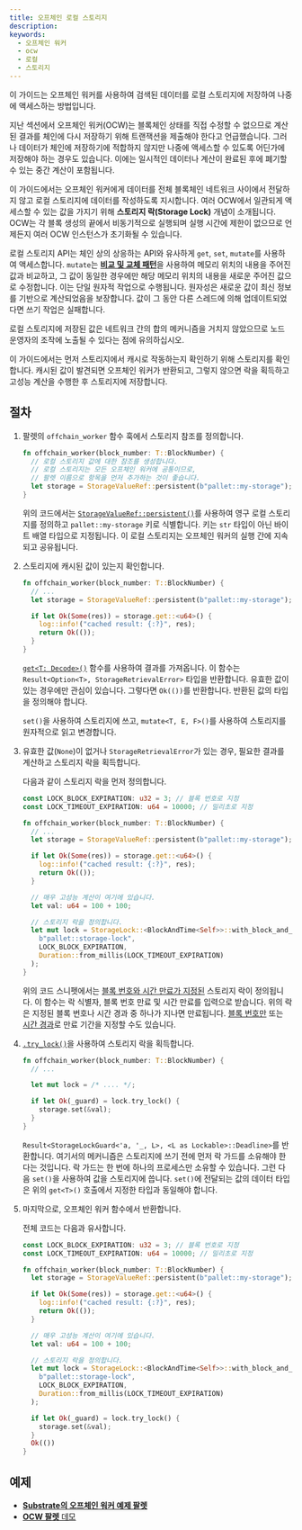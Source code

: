 ```yaml
---
title: 오프체인 로컬 스토리지
description:
keywords:
  - 오프체인 워커
  - ocw
  - 로컬
  - 스토리지
---
```


이 가이드는 오프체인 워커를 사용하여 검색된 데이터를 로컬 스토리지에 저장하여 나중에 액세스하는 방법입니다.

지난 섹션에서 오프체인 워커(OCW)는 블록체인 상태를 직접 수정할 수 없으므로 계산된 결과를 체인에 다시 저장하기 위해 트랜잭션을 제출해야 한다고 언급했습니다.
그러나 데이터가 체인에 저장하기에 적합하지 않지만 나중에 액세스할 수 있도록 어딘가에 저장해야 하는 경우도 있습니다.
이에는 일시적인 데이터나 계산이 완료된 후에 폐기할 수 있는 중간 계산이 포함됩니다.

이 가이드에서는 오프체인 워커에게 데이터를 전체 블록체인 네트워크 사이에서 전달하지 않고 로컬 스토리지에 데이터를 작성하도록 지시합니다.
여러 OCW에서 일관되게 액세스할 수 있는 값을 가지기 위해 **스토리지 락(Storage Lock)** 개념이 소개됩니다.
OCW는 각 블록 생성의 끝에서 비동기적으로 실행되며 실행 시간에 제한이 없으므로 언제든지 여러 OCW 인스턴스가 초기화될 수 있습니다.

로컬 스토리지 API는 체인 상의 상응하는 API와 유사하게 `get`, `set`, `mutate`를 사용하여 액세스합니다.
`mutate`는 [**비교 및 교체 패턴**](https://en.wikipedia.org/wiki/Compare-and-swap)을 사용하여 메모리 위치의 내용을 주어진 값과 비교하고, 그 값이 동일한 경우에만 해당 메모리 위치의 내용을 새로운 주어진 값으로 수정합니다.
이는 단일 원자적 작업으로 수행됩니다.
원자성은 새로운 값이 최신 정보를 기반으로 계산되었음을 보장합니다. 값이 그 동안 다른 스레드에 의해 업데이트되었다면 쓰기 작업은 실패합니다.

로컬 스토리지에 저장된 값은 네트워크 간의 합의 메커니즘을 거치지 않았으므로 노드 운영자의 조작에 노출될 수 있다는 점에 유의하십시오.

이 가이드에서는 먼저 스토리지에서 캐시로 작동하는지 확인하기 위해 스토리지를 확인합니다.
캐시된 값이 발견되면 오프체인 워커가 반환되고, 그렇지 않으면 락을 획득하고 고성능 계산을 수행한 후 스토리지에 저장합니다.

## 절차

1. 팔렛의 `offchain_worker` 함수 훅에서 스토리지 참조를 정의합니다.

   ```rust
   fn offchain_worker(block_number: T::BlockNumber) {
     // 로컬 스토리지 값에 대한 참조를 생성합니다.
     // 로컬 스토리지는 모든 오프체인 워커에 공통이므로,
     // 팔렛 이름으로 항목을 먼저 추가하는 것이 좋습니다.
     let storage = StorageValueRef::persistent(b"pallet::my-storage");
   }
   ```

   위의 코드에서는 [`StorageValueRef::persistent()`](https://paritytech.github.io/substrate/master/sp_runtime/offchain/storage/struct.StorageValueRef.html#method.persistent)를 사용하여 영구 로컬 스토리지를 정의하고 `pallet::my-storage` 키로 식별합니다.
   키는 `str` 타입이 아닌 바이트 배열 타입으로 지정됩니다.
   이 로컬 스토리지는 오프체인 워커의 실행 간에 지속되고 공유됩니다.

1. 스토리지에 캐시된 값이 있는지 확인합니다.

   ```rust
   fn offchain_worker(block_number: T::BlockNumber) {
     // ...
     let storage = StorageValueRef::persistent(b"pallet::my-storage");

     if let Ok(Some(res)) = storage.get::<u64>() {
       log::info!("cached result: {:?}", res);
       return Ok(());
     }
   }
   ```

   [`get<T: Decode>()`](https://paritytech.github.io/substrate/master/sp_runtime/offchain/storage/struct.StorageValueRef.html#method.get) 함수를 사용하여 결과를 가져옵니다. 이 함수는 `Result<Option<T>, StorageRetrievalError>` 타입을 반환합니다.
   유효한 값이 있는 경우에만 관심이 있습니다. 그렇다면 `Ok(())`를 반환합니다.
   반환된 값의 타입을 정의해야 합니다.

   `set()`을 사용하여 스토리지에 쓰고, `mutate<T, E, F>()`를 사용하여 스토리지를 원자적으로 읽고 변경합니다.

1. 유효한 값(`None`)이 없거나 `StorageRetrievalError`가 있는 경우, 필요한 결과를 계산하고 스토리지 락을 획득합니다.

   다음과 같이 스토리지 락을 먼저 정의합니다.

   ```rust
   const LOCK_BLOCK_EXPIRATION: u32 = 3; // 블록 번호로 지정
   const LOCK_TIMEOUT_EXPIRATION: u64 = 10000; // 밀리초로 지정

   fn offchain_worker(block_number: T::BlockNumber) {
     // ...
     let storage = StorageValueRef::persistent(b"pallet::my-storage");

     if let Ok(Some(res)) = storage.get::<u64>() {
       log::info!("cached result: {:?}", res);
       return Ok(());
     }

     // 매우 고성능 계산이 여기에 있습니다.
     let val: u64 = 100 + 100;

     // 스토리지 락을 정의합니다.
     let mut lock = StorageLock::<BlockAndTime<Self>>::with_block_and_time_deadline(
       b"pallet::storage-lock",
       LOCK_BLOCK_EXPIRATION,
       Duration::from_millis(LOCK_TIMEOUT_EXPIRATION)
     );
   }
   ```

   위의 코드 스니펫에서는 [블록 번호와 시간 만료가 지정된](https://paritytech.github.io/substrate/master/sp_runtime/offchain/storage_lock/struct.StorageLock.html#method.with_block_and_time_deadline) 스토리지 락이 정의됩니다.
   이 함수는 락 식별자, 블록 번호 만료 및 시간 만료를 입력으로 받습니다.
   위의 락은 지정된 블록 번호나 시간 경과 중 하나가 지나면 만료됩니다.
   [블록 번호만](https://paritytech.github.io/substrate/master/sp_runtime/offchain/storage_lock/struct.StorageLock.html#method.with_block_deadline) 또는 [시간 경과](https://paritytech.github.io/substrate/master/sp_runtime/offchain/storage_lock/struct.StorageLock.html#method.with_deadline)로 만료 기간을 지정할 수도 있습니다.

1. [`.try_lock()`](https://paritytech.github.io/substrate/master/sp_runtime/offchain/storage_lock/struct.StorageLock.html#method.try_lock)을 사용하여 스토리지 락을 획득합니다.

   ```rust
   fn offchain_worker(block_number: T::BlockNumber) {
     // ...

     let mut lock = /* .... */;

     if let Ok(_guard) = lock.try_lock() {
       storage.set(&val);
     }
   }
   ```

   `Result<StorageLockGuard<'a, '_, L>, <L as Lockable>::Deadline>`를 반환합니다.
   여기서의 메커니즘은 스토리지에 쓰기 전에 먼저 락 가드를 소유해야 한다는 것입니다. 락 가드는 한 번에 하나의 프로세스만 소유할 수 있습니다.
   그런 다음 `set()`을 사용하여 값을 스토리지에 씁니다.
   `set()`에 전달되는 값의 데이터 타입은 위의 `get<T>()` 호출에서 지정한 타입과 동일해야 합니다.

1. 마지막으로, 오프체인 워커 함수에서 반환합니다.

   전체 코드는 다음과 유사합니다.

   ```rust
   const LOCK_BLOCK_EXPIRATION: u32 = 3; // 블록 번호로 지정
   const LOCK_TIMEOUT_EXPIRATION: u64 = 10000; // 밀리초로 지정

   fn offchain_worker(block_number: T::BlockNumber) {
     let storage = StorageValueRef::persistent(b"pallet::my-storage");

     if let Ok(Some(res)) = storage.get::<u64>() {
       log::info!("cached result: {:?}", res);
       return Ok(());
     }

     // 매우 고성능 계산이 여기에 있습니다.
     let val: u64 = 100 + 100;

     // 스토리지 락을 정의합니다.
     let mut lock = StorageLock::<BlockAndTime<Self>>::with_block_and_time_deadline(
       b"pallet::storage-lock",
       LOCK_BLOCK_EXPIRATION,
       Duration::from_millis(LOCK_TIMEOUT_EXPIRATION)
     );

     if let Ok(_guard) = lock.try_lock() {
       storage.set(&val);
     }
     Ok(())
   }
   ```

## 예제

- [**Substrate의 오프체인 워커 예제 팔렛**](https://github.com/paritytech/polkadot-sdk/blob/master/substrate/frame/examples/offchain-worker/src/lib.rs#L372-L441)
- [**OCW 팔렛** 데모](https://github.com/jimmychu0807/substrate-offchain-worker-demo/blob/master/pallets/ocw/src/lib.rs#L299-L342)